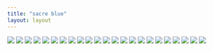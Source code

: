 ```yaml
---
title: "sacre blue"
layout: layout
---
```


<img src="/assets/sacreblue/1.png" id="1" class="xobdyn">

<img src="/assets/sacreblue/2.png" id="2" class="xobdyn">

<img src="/assets/sacreblue/3.png" id="3" class="xobdyn">

<img src="/assets/sacreblue/4.png" id="4" class="xobdyn">

<img src="/assets/sacreblue/5.png" id="5" class="xobdyn">

<img src="/assets/sacreblue/6.png" id="6" class="xobdyn">

<img src="/assets/sacreblue/7.png" id="7" class="xobdyn">

<img src="/assets/sacreblue/8.png" id="8" class="xobdyn">

<img src="/assets/sacreblue/9.png" id="9" class="xobdyn">

<img src="/assets/sacreblue/10.png" id="10" class="xobdyn">

<img src="/assets/sacreblue/11.png" id="11" class="xobdyn">

<img src="/assets/sacreblue/12.png" id="12" class="xobdyn">

<img src="/assets/sacreblue/13.png" id="13" class="xobdyn">

<img src="/assets/sacreblue/14.png" id="14" class="xobdyn">

<img src="/assets/sacreblue/15.png" id="15" class="xobdyn">

<img src="/assets/sacreblue/16.png" id="16" class="xobdyn">

<img src="/assets/sacreblue/17.png" id="17" class="xobdyn">

<img src="/assets/sacreblue/18.png" id="18" class="xobdyn">

<img src="/assets/sacreblue/19.png" id="19" class="xobdyn">

<img src="/assets/sacreblue/20.png" id="20" class="xobdyn">

<img src="/assets/sacreblue/21.png" id="21" class="xobdyn">

<img src="/assets/sacreblue/23.png" id="23" class="xobdyn">

<img src="/assets/sacreblue/24.png" id="24" class="xobdyn">